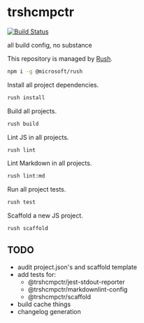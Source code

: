 # trshcmpctr

[![Build Status](https://cloud.drone.io/api/badges/shanedg/trshcmpctr/status.svg)](https://cloud.drone.io/shanedg/trshcmpctr)

all build config, no substance

This repository is managed by [Rush](https://rushjs.io/pages/developer/new_developer/).

```sh
npm i -g @microsoft/rush
```

Install all project dependencies.

```sh
rush install
```

Build all projects.

```sh
rush build
```

Lint JS in all projects.

```sh
rush lint
```

Lint Markdown in all projects.

```sh
rush lint:md
```

Run all project tests.

```sh
rush test
```

Scaffold a new JS project.

```sh
rush scaffold
```

## TODO

* audit project.json's and scaffold template
* add tests for:
  * @trshcmpctr/jest-stdout-reporter
  * @trshcmpctr/markdownlint-config
  * @trshcmpctr/scaffold
* build cache things
* changelog generation
